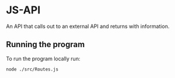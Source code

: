 # JS-API
An API that calls out to an external API and returns with information. 

## Running the program
To run the program locally run:
```
node ./src/Routes.js
```